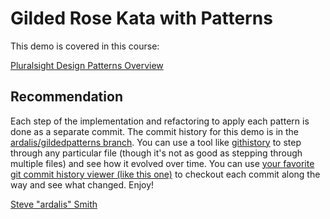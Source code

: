 # Gilded Rose Kata with Patterns

This demo is covered in this course:

[Pluralsight Design Patterns Overview](https://www.pluralsight.com/courses/design-patterns-overview)

## Recommendation

Each step of the implementation and refactoring to apply each pattern is done as a separate commit. The commit history for this demo is in the [ardalis/gildedpatterns branch](https://github.com/ardalis/DesignPatternsInCSharp/tree/ardalis/gildedpatterns). You can use a tool like [githistory](https://github.githistory.xyz/ardalis/DesignPatternsInCSharp/blob/master/DesignPatternsInCSharp/KataWithPatterns/GildedRose.cs) to step through any particular file (though it's not as good as stepping through multiple files) and see how it evolved over time. You can use [your favorite git commit history viewer (like this one)](https://ardalis.com/git-graph-visualizes-branches-in-vs-code-for-free) to checkout each commit along the way and see what changed. Enjoy!

[Steve "ardalis" Smith](https://twitter.com/ardalis)